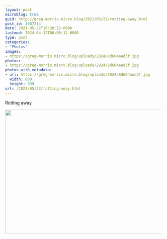 ```yaml
---
layout: post
microblog: true
guid: http://greg-morris.micro.blog/2021/05/22/rotting-away.html
post_id: 3987214
date: 2021-05-22T16:28:12-0000
lastmod: 2024-04-12T08:09:12-0000
type: post
categories:
- "Photos"
images:
- https://greg-morris.micro.blog/uploads/2024/8d604aad3f.jpg
photos:
- https://greg-morris.micro.blog/uploads/2024/8d604aad3f.jpg
photos_with_metadata:
- url: https://greg-morris.micro.blog/uploads/2024/8d604aad3f.jpg
  width: 600
  height: 399
url: /2021/05/22/rotting-away.html
---
```


<p>Rotting away</p><p><img src="uploads/2024/8d604aad3f.jpg" alt="" width="600" height="399" /></p>
